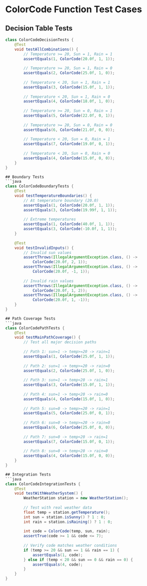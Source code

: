 # ColorCode Function Test Cases

## Decision Table Tests
```java
class ColorCodeDecisionTests {
    @Test
    void testAllCombinations() {
        // Temperature >= 20, Sun = 1, Rain = 1
        assertEquals(1, ColorCode(20.0f, 1, 1));
        
        // Temperature >= 20, Sun = 1, Rain = 0
        assertEquals(2, ColorCode(25.0f, 1, 0));
        
        // Temperature < 20, Sun = 1, Rain = 1
        assertEquals(3, ColorCode(15.0f, 1, 1));
        
        // Temperature < 20, Sun = 1, Rain = 0
        assertEquals(4, ColorCode(18.0f, 1, 0));
        
        // Temperature >= 20, Sun = 0, Rain = 1
        assertEquals(5, ColorCode(22.0f, 0, 1));
        
        // Temperature >= 20, Sun = 0, Rain = 0
        assertEquals(6, ColorCode(21.0f, 0, 0));
        
        // Temperature < 20, Sun = 0, Rain = 1
        assertEquals(7, ColorCode(19.0f, 0, 1));
        
        // Temperature < 20, Sun = 0, Rain = 0
        assertEquals(4, ColorCode(15.0f, 0, 0));
    }
}

## Boundary Tests
```java
class ColorCodeBoundaryTests {
    @Test
    void testTemperatureBoundaries() {
        // At temperature boundary (20.0)
        assertEquals(1, ColorCode(20.0f, 1, 1));
        assertEquals(3, ColorCode(19.99f, 1, 1));
        
        // Extreme temperatures
        assertEquals(1, ColorCode(40.0f, 1, 1));
        assertEquals(3, ColorCode(-10.0f, 1, 1));
    }
    
    @Test
    void testInvalidInputs() {
        // Invalid sun values
        assertThrows(IllegalArgumentException.class, () -> 
            ColorCode(20.0f, 2, 1));
        assertThrows(IllegalArgumentException.class, () -> 
            ColorCode(20.0f, -1, 1));
            
        // Invalid rain values
        assertThrows(IllegalArgumentException.class, () -> 
            ColorCode(20.0f, 1, 2));
        assertThrows(IllegalArgumentException.class, () -> 
            ColorCode(20.0f, 1, -1));
    }
}

## Path Coverage Tests
```java
class ColorCodePathTests {
    @Test
    void testMainPathCoverage() {
        // Test all major decision paths
        
        // Path 1: sun=1 -> temp>=20 -> rain=1
        assertEquals(1, ColorCode(25.0f, 1, 1));
        
        // Path 2: sun=1 -> temp>=20 -> rain=0
        assertEquals(2, ColorCode(25.0f, 1, 0));
        
        // Path 3: sun=1 -> temp<20 -> rain=1
        assertEquals(3, ColorCode(15.0f, 1, 1));
        
        // Path 4: sun=1 -> temp<20 -> rain=0
        assertEquals(4, ColorCode(15.0f, 1, 0));
        
        // Path 5: sun=0 -> temp>=20 -> rain=1
        assertEquals(5, ColorCode(25.0f, 0, 1));
        
        // Path 6: sun=0 -> temp>=20 -> rain=0
        assertEquals(6, ColorCode(25.0f, 0, 0));
        
        // Path 7: sun=0 -> temp<20 -> rain=1
        assertEquals(7, ColorCode(15.0f, 0, 1));
        
        // Path 8: sun=0 -> temp<20 -> rain=0
        assertEquals(4, ColorCode(15.0f, 0, 0));
    }
}

## Integration Tests
```java
class ColorCodeIntegrationTests {
    @Test
    void testWithWeatherSystem() {
        WeatherStation station = new WeatherStation();
        
        // Test with real weather data
        float temp = station.getTemperature();
        int sun = station.isSunny() ? 1 : 0;
        int rain = station.isRaining() ? 1 : 0;
        
        int code = ColorCode(temp, sun, rain);
        assertTrue(code >= 1 && code <= 7);
        
        // Verify code matches weather conditions
        if (temp >= 20 && sun == 1 && rain == 1) {
            assertEquals(1, code);
        } else if (temp < 20 && sun == 0 && rain == 0) {
            assertEquals(4, code);
        }
    }
}
```
